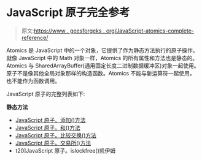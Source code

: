 # JavaScript 原子完全参考

> 原文:[https://www . geesforgeks . org/JavaScript-atomics-complete-reference/](https://www.geeksforgeeks.org/javascript-atomics-complete-reference/)

Atomics 是 JavaScript 中的一个对象，它提供了作为静态方法执行的原子操作。就像 JavaScript 中的 Math 对象一样，Atomics 的所有属性和方法也是静态的。 Atomics 与 SharedArrayBuffer(通用固定长度二进制数据缓冲区)对象一起使用。原子不是像其他全局对象那样的构造函数。Atomics 不能与新运算符一起使用，也不能作为函数调用。

JavaScript 原子的完整列表如下:

**静态方法**

*   [JavaScript 原子。添加()方法](https://www.geeksforgeeks.org/atomics-add-javascript/)
*   [JavaScript 原子。和()方法](https://www.geeksforgeeks.org/atomics-and-in-javascript-2/)
*   [JavaScript 原子。比较交换()方法](https://www.geeksforgeeks.org/atomics-compareexchange-javascript/)
*   [JavaScript 原子。交易所()方法](https://www.geeksforgeeks.org/atomics-exchange-javascript/)
*   t20]JavaScript 原子。islockfree()凯伊姆